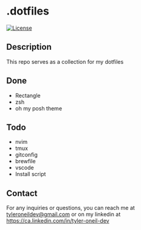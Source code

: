 # .dotfiles

[![License](https://img.shields.io/badge/License-MIT-blue.svg)](https://opensource.org/licenses/MIT)

## Description

This repo serves as a collection for my dotfiles

## Done

- Rectangle
- zsh
- oh my posh theme

## Todo

- nvim
- tmux
- gitconfig
- brewfile
- vscode
- Install script

## Contact

For any inquiries or questions, you can reach me at tyleroneildev@gmail.com
or on my linkedin at https://ca.linkedin.com/in/tyler-oneil-dev
